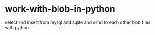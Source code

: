 # work-with-blob-in-python
select and insert from mysql and sqlite and send to each other blob files with python
